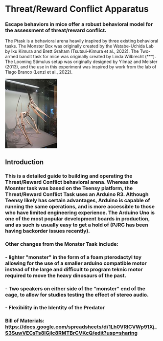 # Threat/Reward Conflict Apparatus

### Escape behaviors in mice offer a robust behavioral model for the assessment of threat/reward conflict.  

The Ptask is a behavioral arena heavily inspired by three existing behavioral tasks.  The Monster Box was originally created by the Watabe-Uchida Lab by Iku Kimura and Brett Graham (Tsutsui-Kimura et al., 2022).  The Two-armed bandit task for mice was originally created by Linda Wilbrecht (***).  The Looming Stimulus setup was originally designed by Yilmaz and Meister (2013), and the use in this experiment was inspired by work from the lab of Tiago Branco (Lenzi et al., 2022).  

![Pterodactyl](pictures/Pterodactyl.jpeg)

## Introduction

### This is a detailed guide to building and operating the Threat/Reward Conflict behavioral arena.  Whereas the Mosnter task was based on the Teensy platform, the Threat/Reward Conflict Task uses an Arduino R3.  Although Teensy likely has certain advantages, Arduino is capable of running the same operations, and is more accessible to those who have limited engineering experience.  The Arduino Uno is one of the most popular development boards in production, and as such is usually easy to get a hold of (PJRC has been having backorder issues recently).

### Other changes from the Monster Task include: 
### - lighter "monster" in the form of a foam pterodactyl toy allowing for the use of a smaller arduino compatible motor instead of the large and difficult to program teknic motor required to move the heavy dinosaurs of the past.  
### - Two speakers on either side of the "monster" end of the cage, to allow for studies testing the effect of stereo audio.
### - Flexibility in the Identity of the Predator

### Bill of Materials: https://docs.google.com/spreadsheets/d/1Lh0VRICVWp91Xj_S3SuwVECsTs8IGjlc8RMTBrCVKcQ/edit?usp=sharing
